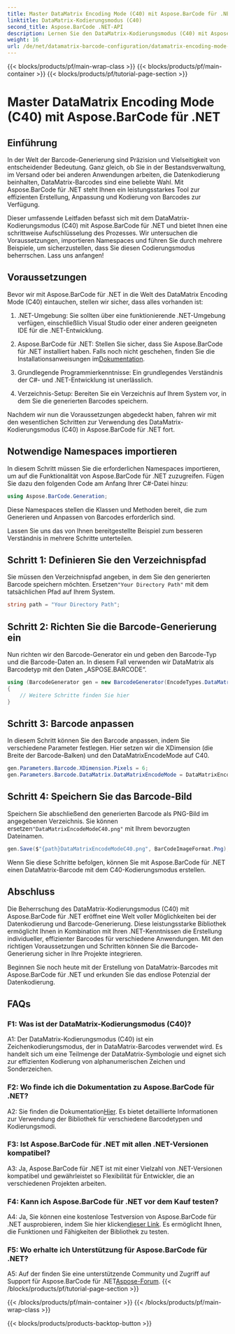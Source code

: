 ```yaml
---
title: Master DataMatrix Encoding Mode (C40) mit Aspose.BarCode für .NET
linktitle: DataMatrix-Kodierungsmodus (C40)
second_title: Aspose.BarCode .NET-API
description: Lernen Sie den DataMatrix-Kodierungsmodus (C40) mit Aspose.BarCode für .NET. Erstellen Sie effizient benutzerdefinierte Barcodes. Entdecken Sie die Schritt-für-Schritt-Anleitung.
weight: 16
url: /de/net/datamatrix-barcode-configuration/datamatrix-encoding-mode-c40/
---
```


{{< blocks/products/pf/main-wrap-class >}}
{{< blocks/products/pf/main-container >}}
{{< blocks/products/pf/tutorial-page-section >}}

# Master DataMatrix Encoding Mode (C40) mit Aspose.BarCode für .NET

## Einführung

In der Welt der Barcode-Generierung sind Präzision und Vielseitigkeit von entscheidender Bedeutung. Ganz gleich, ob Sie in der Bestandsverwaltung, im Versand oder bei anderen Anwendungen arbeiten, die Datenkodierung beinhalten, DataMatrix-Barcodes sind eine beliebte Wahl. Mit Aspose.BarCode für .NET steht Ihnen ein leistungsstarkes Tool zur effizienten Erstellung, Anpassung und Kodierung von Barcodes zur Verfügung.

Dieser umfassende Leitfaden befasst sich mit dem DataMatrix-Kodierungsmodus (C40) mit Aspose.BarCode für .NET und bietet Ihnen eine schrittweise Aufschlüsselung des Prozesses. Wir untersuchen die Voraussetzungen, importieren Namespaces und führen Sie durch mehrere Beispiele, um sicherzustellen, dass Sie diesen Codierungsmodus beherrschen. Lass uns anfangen!

## Voraussetzungen

Bevor wir mit Aspose.BarCode für .NET in die Welt des DataMatrix Encoding Mode (C40) eintauchen, stellen wir sicher, dass alles vorhanden ist:

1. .NET-Umgebung: Sie sollten über eine funktionierende .NET-Umgebung verfügen, einschließlich Visual Studio oder einer anderen geeigneten IDE für die .NET-Entwicklung.

2.  Aspose.BarCode für .NET: Stellen Sie sicher, dass Sie Aspose.BarCode für .NET installiert haben. Falls noch nicht geschehen, finden Sie die Installationsanweisungen im[Dokumentation](https://reference.aspose.com/barcode/net/).

3. Grundlegende Programmierkenntnisse: Ein grundlegendes Verständnis der C#- und .NET-Entwicklung ist unerlässlich.

4. Verzeichnis-Setup: Bereiten Sie ein Verzeichnis auf Ihrem System vor, in dem Sie die generierten Barcodes speichern.

Nachdem wir nun die Voraussetzungen abgedeckt haben, fahren wir mit den wesentlichen Schritten zur Verwendung des DataMatrix-Kodierungsmodus (C40) in Aspose.BarCode für .NET fort.

## Notwendige Namespaces importieren

In diesem Schritt müssen Sie die erforderlichen Namespaces importieren, um auf die Funktionalität von Aspose.BarCode für .NET zuzugreifen. Fügen Sie dazu den folgenden Code am Anfang Ihrer C#-Datei hinzu:

```csharp
using Aspose.BarCode.Generation;
```

Diese Namespaces stellen die Klassen und Methoden bereit, die zum Generieren und Anpassen von Barcodes erforderlich sind.

Lassen Sie uns das von Ihnen bereitgestellte Beispiel zum besseren Verständnis in mehrere Schritte unterteilen.

## Schritt 1: Definieren Sie den Verzeichnispfad

 Sie müssen den Verzeichnispfad angeben, in dem Sie den generierten Barcode speichern möchten. Ersetzen`"Your Directory Path"` mit dem tatsächlichen Pfad auf Ihrem System.

```csharp
string path = "Your Directory Path";
```

## Schritt 2: Richten Sie die Barcode-Generierung ein

Nun richten wir den Barcode-Generator ein und geben den Barcode-Typ und die Barcode-Daten an. In diesem Fall verwenden wir DataMatrix als Barcodetyp mit den Daten „ASPOSE.BARCODE“.

```csharp
using (BarcodeGenerator gen = new BarcodeGenerator(EncodeTypes.DataMatrix, "ASPOSE.BARCODE"))
{
    // Weitere Schritte finden Sie hier
}
```

## Schritt 3: Barcode anpassen

In diesem Schritt können Sie den Barcode anpassen, indem Sie verschiedene Parameter festlegen. Hier setzen wir die XDimension (die Breite der Barcode-Balken) und den DataMatrixEncodeMode auf C40.

```csharp
gen.Parameters.Barcode.XDimension.Pixels = 6;
gen.Parameters.Barcode.DataMatrix.DataMatrixEncodeMode = DataMatrixEncodeMode.C40;
```

## Schritt 4: Speichern Sie das Barcode-Bild

 Speichern Sie abschließend den generierten Barcode als PNG-Bild im angegebenen Verzeichnis. Sie können ersetzen`"DataMatrixEncodeModeC40.png"` mit Ihrem bevorzugten Dateinamen.

```csharp
gen.Save($"{path}DataMatrixEncodeModeC40.png", BarCodeImageFormat.Png);
```

Wenn Sie diese Schritte befolgen, können Sie mit Aspose.BarCode für .NET einen DataMatrix-Barcode mit dem C40-Kodierungsmodus erstellen.

## Abschluss

Die Beherrschung des DataMatrix-Kodierungsmodus (C40) mit Aspose.BarCode für .NET eröffnet eine Welt voller Möglichkeiten bei der Datenkodierung und Barcode-Generierung. Diese leistungsstarke Bibliothek ermöglicht Ihnen in Kombination mit Ihren .NET-Kenntnissen die Erstellung individueller, effizienter Barcodes für verschiedene Anwendungen. Mit den richtigen Voraussetzungen und Schritten können Sie die Barcode-Generierung sicher in Ihre Projekte integrieren.

Beginnen Sie noch heute mit der Erstellung von DataMatrix-Barcodes mit Aspose.BarCode für .NET und erkunden Sie das endlose Potenzial der Datenkodierung.

## FAQs

### F1: Was ist der DataMatrix-Kodierungsmodus (C40)?

A1: Der DataMatrix-Kodierungsmodus (C40) ist ein Zeichenkodierungsmodus, der in DataMatrix-Barcodes verwendet wird. Es handelt sich um eine Teilmenge der DataMatrix-Symbologie und eignet sich zur effizienten Kodierung von alphanumerischen Zeichen und Sonderzeichen.

### F2: Wo finde ich die Dokumentation zu Aspose.BarCode für .NET?

 A2: Sie finden die Dokumentation[Hier](https://reference.aspose.com/barcode/net/). Es bietet detaillierte Informationen zur Verwendung der Bibliothek für verschiedene Barcodetypen und Kodierungsmodi.

### F3: Ist Aspose.BarCode für .NET mit allen .NET-Versionen kompatibel?

A3: Ja, Aspose.BarCode für .NET ist mit einer Vielzahl von .NET-Versionen kompatibel und gewährleistet so Flexibilität für Entwickler, die an verschiedenen Projekten arbeiten.

### F4: Kann ich Aspose.BarCode für .NET vor dem Kauf testen?

 A4: Ja, Sie können eine kostenlose Testversion von Aspose.BarCode für .NET ausprobieren, indem Sie hier klicken[dieser Link](https://releases.aspose.com/). Es ermöglicht Ihnen, die Funktionen und Fähigkeiten der Bibliothek zu testen.

### F5: Wo erhalte ich Unterstützung für Aspose.BarCode für .NET?

A5: Auf der finden Sie eine unterstützende Community und Zugriff auf Support für Aspose.BarCode für .NET[Aspose-Forum](https://forum.aspose.com/c/barcode/13).
{{< /blocks/products/pf/tutorial-page-section >}}

{{< /blocks/products/pf/main-container >}}
{{< /blocks/products/pf/main-wrap-class >}}

{{< blocks/products/products-backtop-button >}}
